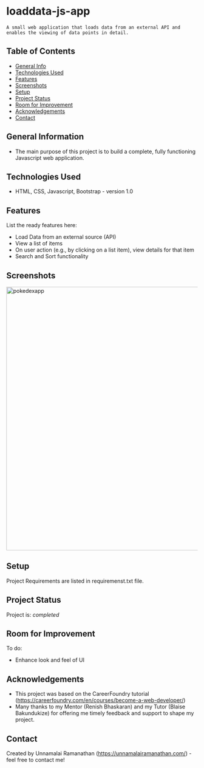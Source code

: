 # loaddata-js-app
    A small web application that loads data from an external API and enables the viewing of data points in detail.

## Table of Contents
* [General Info](#general-information)
* [Technologies Used](#technologies-used)
* [Features](#features)
* [Screenshots](#screenshots)
* [Setup](#setup)
* [Project Status](#project-status)
* [Room for Improvement](#room-for-improvement)
* [Acknowledgements](#acknowledgements)
* [Contact](#contact)



## General Information
- The main purpose of this project is to build a complete, fully functioning Javascript web application. 


## Technologies Used
- HTML, CSS, Javascript, Bootstrap - version 1.0


## Features
List the ready features here:
- Load Data from an external source (API)
- View a list of items
- On user action (e.g., by clicking on a list item), view details for that item
- Search and Sort functionality


## Screenshots

<img width="694" alt="pokedexapp" src="https://user-images.githubusercontent.com/58221568/139307514-59e72f3c-ae4f-48c5-aa24-7ccc6394c2d1.png">

## Setup
Project Requirements are listed in requiremenst.txt file.

## Project Status
Project is: _completed_ 


## Room for Improvement

To do:
- Enhance look and feel of UI


## Acknowledgements
* This project was based on the CareerFoundry tutorial (https://careerfoundry.com/en/courses/become-a-web-developer/)
* Many thanks to my Mentor (Renish Bhaskaran) and my Tutor (Blaise Bakundukize) for offering me timely feedback and support to shape my project.


## Contact
Created by Unnamalai Ramanathan (https://unnamalairamanathan.com/) - feel free to contact me!
